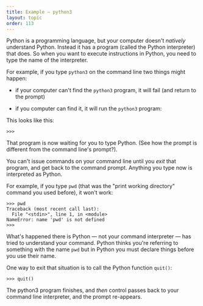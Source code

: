 ```yaml
---
title: Example — python3
layout: topic
order: 113
---
```


Python is a programming language, but your computer doesn't _natively_
understand Python. Instead it has a program (called the Python interpreter)
that does. So when you want to execute instructions in Python, you need to type
the name of the interpreter.

For example, if you type `python3` on the command line two things might happen:

* if your computer can't find the `python3` program, it will fail (and return
  to the prompt)

* if you computer can find it, it will run the `python3` program:

This looks like this:

    >>>

That program is now waiting for you to type Python. (See how the prompt is
different from the command line's prompt?).

You can't issue commands on your command line until you _exit_ that program,
and get back to the command prompt. Anything you type now is interpreted as
Python.

For example, if you type `pwd` (that was the "print working directory" command
you used before), it won't work:

    >>> pwd
    Traceback (most recent call last):
      File "<stdin>", line 1, in <module>
    NameError: name 'pwd' is not defined
    >>> 

What's happened there is Python — not your command interpreter — has tried to
understand your command. Python thinks you're referring to something with the
name `pwd` but in Python you must declare things before you use their name.

One way to exit that situation is to call the Python function `quit()`:

    >>> quit()

The python3 program finishes, and _then_ control passes back to your command
line interpreter, and the prompt re-appears.
